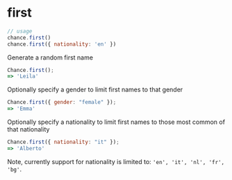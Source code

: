 # first

```js
// usage
chance.first()
chance.first({ nationality: 'en' })
```

Generate a random first name

```js
Chance.first();
=> 'Leila'
```

Optionally specify a gender to limit first names to that gender

```js
Chance.first({ gender: "female" });
=> 'Emma'
```

Optionally specify a nationality to limit first names to those most common of that nationality

```js
Chance.first({ nationality: "it" });
=> 'Alberto'
```

Note, currently support for nationality is limited to: `'en', 'it', 'nl', 'fr', 'bg'`.

